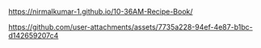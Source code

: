 https://nirmalkumar-1.github.io/10-36AM-Recipe-Book/

https://github.com/user-attachments/assets/7735a228-94ef-4e87-b1bc-d142659207c4

